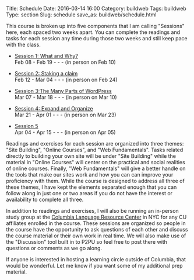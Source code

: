 Title: Schedule
Date: 2016-03-14 16:00
Category: buildweb
Tags: buildweb
Type: section
Slug: schedule
save_as: buildweb/schedule.html

This course is broken up into five components that I am calling "Sessions" here, each spaced two weeks apart. You can complete the readings and tasks for each session any time during those two weeks and still keep pace with the class. 

* [Session 1: What and Why?](./session1.html)     
   Feb 08 - Feb 19 - - - (in person on Feb 10)

* [Session 2: Staking a claim](./session2.html)    
   Feb 12 - Mar 04 - - - (in person on Feb 24)

* [Session 3:The Many Parts of WordPress ](./session3.html)     
   Mar 07 - Mar 18 - - - (in person on Mar 10)

* [Session 4: Expand and Organize](./session4.html)      
   Mar 21 - Apr 01 - - - (in person on Mar 23)

* [Session 5](./session5.html)      
   Apr 04 - Apr 15 - - - (in person on Apr 05)

Readings and exercises for each session are organized into three themes:  "Site Building", "Online Courses", and "Web Fundamentals". Tasks related directly to building your own site will be under "Site Building" while the material in "Online Courses" will center on the practical and social realities of online courses. Finally, "Web Fundamentals" will give a better handle on the tools that make our sites work and how you can can improve your proficiency with them. While the course is designed to address all three of these themes, I have kept the elements separated enough that you can follow along in just one or two areas if you do not have the interest or availability to complete all three. 

In addition to readings and exercises, I will also be running an in-person study group at the [Columbia Language Resource Center](http://lrc.columbia.edu) in NYC for any CU affiliates enrolled in the course.  These sessions are organized so people in the course have the opportunity to ask questions of each other and discuss the course material or their own work in real time. We will also make use of the "Discussion" tool built in to P2PU so feel free to post there with questions or comments as we go along. 

If anyone is interested in hosting a learning circle outside of Columbia, that would be wonderful. Let me know if you want some of my additional prep material.

